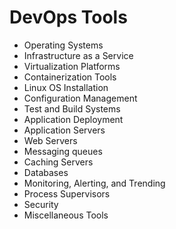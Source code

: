 # DevOps Tools

* Operating Systems
* Infrastructure as a Service
* Virtualization Platforms
* Containerization Tools
* Linux OS Installation
* Configuration Management
* Test and Build Systems
* Application Deployment
* Application Servers
* Web Servers
* Messaging queues
* Caching Servers
* Databases
* Monitoring, Alerting, and Trending
* Process Supervisors
* Security
* Miscellaneous Tools